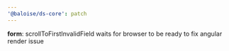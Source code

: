 ```yaml
---
'@baloise/ds-core': patch
---
```


**form**: scrollToFirstInvalidField waits for browser to be ready to fix angular render issue
